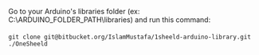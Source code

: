 Go to your Arduino's libraries folder (ex: C:\ARDUINO_FOLDER_PATH\libraries) and run this command:

####
    git clone git@bitbucket.org/IslamMustafa/1sheeld-arduino-library.git ./OneSheeld